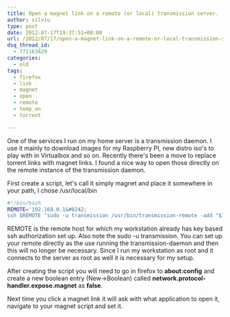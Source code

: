```yaml
---
title: Open a magnet link on a remote (or local) transmission server.
author: silviu
type: post
date: 2012-07-17T19:37:51+00:00
url: /2012/07/17/open-a-magnet-link-on-a-remote-or-local-transmission-server/
dsq_thread_id:
  - 771163429
categories:
  - old
tags:
  - firefox
  - link
  - magnet
  - open
  - remote
  - temp_on
  - torrent

---
```

One of the services I run on my home server is a transmission daemon. I use it mainly to download images for my Raspberry PI, new distro iso's to play with in Virtualbox and so on. Recently there's been a move to replace torrent links with magnet links. I found a nice way to open those directly on the remote instance of the transmission daemon.

First create a script, let's call it simply magnet and place it somewhere in your path, I chose /usr/local/bin
```bash
#!/bin/bash
REMOTE='192.168.0.1&#8242;
ssh $REMOTE "sudo -u transmission /usr/bin/transmission-remote -add "$1&#8243;"
```
REMOTE is the remote host for which my workstation already has key based ssh authorization set up. Also note the sudo -u transmission. You can set up your remote directly as the use running the transmission-daemon and then this will no longer be necessary. Since I run my workstation as root and it connects to the server as root as well it is necessary for my setup.

After creating the script you will need to go in firefox to **about:config** and create a new boolean entry (New->Boolean) called **network.protocol-handler.expose.magnet** as **false**.

Next time you click a magnet link it will ask with what application to open it, navigate to your magnet script and set it.